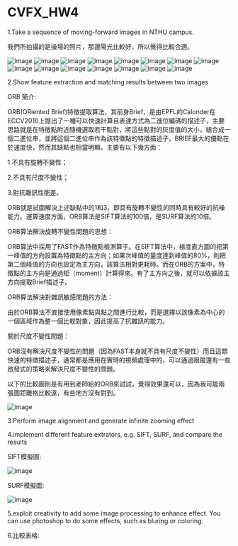 # CVFX_HW4

1.Take a sequence of moving-forward images in NTHU campus.

我們所拍攝的是操場的照片，那邊陽光比較好，所以覺得比較合適。

![image](https://github.com/willy-lo/CVFX_HW4/blob/master/NTHU_campus/50.jpg)
![image](https://github.com/willy-lo/CVFX_HW4/blob/master/NTHU_campus/49.jpg)
![image](https://github.com/willy-lo/CVFX_HW4/blob/master/NTHU_campus/48.jpg)
![image](https://github.com/willy-lo/CVFX_HW4/blob/master/NTHU_campus/47.jpg)
![image](https://github.com/willy-lo/CVFX_HW4/blob/master/NTHU_campus/46.jpg)
![image](https://github.com/willy-lo/CVFX_HW4/blob/master/NTHU_campus/40.jpg)
![image](https://github.com/willy-lo/CVFX_HW4/blob/master/NTHU_campus/35.jpg)
![image](https://github.com/willy-lo/CVFX_HW4/blob/master/NTHU_campus/16.jpg)
![image](https://github.com/willy-lo/CVFX_HW4/blob/master/NTHU_campus/11.jpg)
![image](https://github.com/willy-lo/CVFX_HW4/blob/master/NTHU_campus/9.jpg)
![image](https://github.com/willy-lo/CVFX_HW4/blob/master/NTHU_campus/7.jpg)
![image](https://github.com/willy-lo/CVFX_HW4/blob/master/NTHU_campus/4.jpg)
![image](https://github.com/willy-lo/CVFX_HW4/blob/master/NTHU_campus/3.jpg)
![image](https://github.com/willy-lo/CVFX_HW4/blob/master/NTHU_campus/2.jpg)
![image](https://github.com/willy-lo/CVFX_HW4/blob/master/NTHU_campus/1.jpg)

2.Show feature extraction and matching results between two images

ORB 簡介:

ORB(ORiented Brief)特徵提取算法，其前身Brief，是由EPFL的Calonder在ECCV2010上提出了一種可以快速計算且表達方式為二進位編碼的描述子，主要思路就是在特徵點附近隨機選取若干點對，將這些點對的灰度值的大小，組合成一個二進位串，並將這個二進位串作為該特徵點的特徵描述子。BRIEF最大的優點在於速度快，然而其缺點也相當明顯，主要有以下幾方面：

1.不具有旋轉不變性；

2.不具有尺度不變性；

3.對抗雜訊性能差。

ORB就是試圖解決上述缺點中的1和3，即具有旋轉不變性的同時具有較好的抗噪能力。運算速度方面，ORB算法是SIFT算法的100倍，是SURF算法的10倍。

ORB算法解決旋轉不變性問題的思想：

ORB算法中採用了FAST作為特徵點檢測算子。在SIFT算法中，梯度直方圖的把第一峰值的方向設置為特徵點的主方向；如果次峰值的量度達到峰值的80%，則把第二個峰值的方向也設定為主方向，該算法相對更耗時。而在ORB的方案中，特徵點的主方向是通過矩（moment）計算得來。有了主方向之後，就可以依據該主方向提取Brief描述子。

ORB算法解決對雜訊敏感問題的方法：

由於ORB算法不直接使用像素點與點之間進行比較，而是選擇以該像素為中心的一個區域作為整一個比較對象，因此提高了抗雜訊的能力。

關於尺度不變性問題：

ORB沒有解決尺度不變性的問題（因為FAST本身就不具有尺度不變性）而且這類快速的特徵描述子，通常都是應用在實時的視頻處理中的，可以通過跟蹤還有一些啟發式的策略來解決尺度不變性的問題。

以下的比較圖則是有用到老師給的ORB來試試，覺得效果還可以，因為我可能兩張圖距離格比較遠，有些地方沒有對到。

![image](https://github.com/willy-lo/CVFX_HW4/blob/master/NTHU_campus/ORB.JPG)

3.Perform image alignment and generate infinite zooming effect

4.implement different feature extrators, e.g. SIFT, SURF, and compare the results

SIFT模擬圖:

![image](https://github.com/willy-lo/CVFX_HW4/blob/master/NTHU_campus/SIFT.JPG)

SURF模擬圖:

![image](https://github.com/willy-lo/CVFX_HW4/blob/master/NTHU_campus/SURF.JPG)

5.exploit creativity to add some image processing to enhance effect. You can use photoshop to do some effects, such as bluring or coloring.

6.比較表格:





